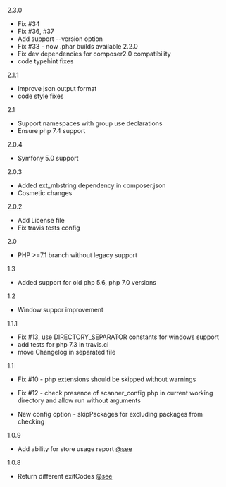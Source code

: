 2.3.0

- Fix #34
- Fix #36, #37
- Add support --version option
- Fix #33 - now .phar builds available 2.2.0
- Fix dev dependencies for composer2.0 compatibility
- code typehint fixes

2.1.1

- Improve json output format
- code style fixes

2.1

- Support namespaces with group use declarations
- Ensure php 7.4 support

2.0.4

- Symfony 5.0 support

2.0.3

- Added ext_mbstring dependency in composer.json
- Cosmetic changes

2.0.2

- Add License file
- Fix travis tests config

2.0

- PHP >=7.1 branch without legacy support

1.3

- Added support for old php 5.6, php 7.0 versions

1.2

- Window suppor improvement

1.1.1

- Fix #13, use DIRECTORY_SEPARATOR constants for windows support
- add tests for php 7.3 in travis.ci
- move Changelog in separated file

1.1

- Fix #10 - php extensions should be skipped without warnings

- Fix #12 - check presence of scanner_config.php in current working directory and allow run without arguments

- New config option - skipPackages for excluding packages from checking

1.0.9

- Add ability for store usage report [@see](https://github.com/Insolita/unused-scanner/blob/master/scanner_config.example.php#L51)

1.0.8

- Return different exitCodes [@see](https://github.com/Insolita/unused-scanner/blob/master/Lib/Runner.php#L18)
